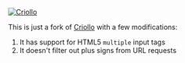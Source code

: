 

[![Criollo](https://criollo.io/res/doc/images/criollo-github.png)](https://criollo.io/)

This is just a fork of [Criollo](https://github.com/thecatalinstan/Criollo) with a few modifications:
1. It has support for HTML5 `multiple` input tags
1. It doesn't filter out plus signs from URL requests

